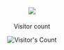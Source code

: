 <h1 align="center">
    <img src="https://readme-typing-svg.herokuapp.com/?font=Inter&size=48&center=true&vCenter=true&width=500&height=70&color=4493F8&duration=4000&lines=Hi+There!+👋;+I'm+Gizmoniaks!;" />
</h1>

<div align="center"> 
  <p>Visitor count</p>
  <img src="https://profile-counter.glitch.me/{Gizmoniaks}/count.svg" alt="Visitor's Count" />
</div>
